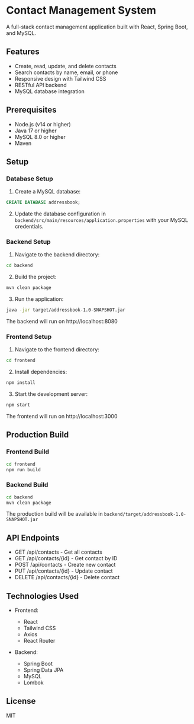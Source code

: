 # Contact Management System

A full-stack contact management application built with React, Spring Boot, and MySQL.

## Features

- Create, read, update, and delete contacts
- Search contacts by name, email, or phone
- Responsive design with Tailwind CSS
- RESTful API backend
- MySQL database integration

## Prerequisites

- Node.js (v14 or higher)
- Java 17 or higher
- MySQL 8.0 or higher
- Maven

## Setup

### Database Setup

1. Create a MySQL database:
```sql
CREATE DATABASE addressbook;
```

2. Update the database configuration in `backend/src/main/resources/application.properties` with your MySQL credentials.

### Backend Setup

1. Navigate to the backend directory:
```bash
cd backend
```

2. Build the project:
```bash
mvn clean package
```

3. Run the application:
```bash
java -jar target/addressbook-1.0-SNAPSHOT.jar
```

The backend will run on http://localhost:8080

### Frontend Setup

1. Navigate to the frontend directory:
```bash
cd frontend
```

2. Install dependencies:
```bash
npm install
```

3. Start the development server:
```bash
npm start
```

The frontend will run on http://localhost:3000

## Production Build

### Frontend Build
```bash
cd frontend
npm run build
```

### Backend Build
```bash
cd backend
mvn clean package
```

The production build will be available in `backend/target/addressbook-1.0-SNAPSHOT.jar`

## API Endpoints

- GET /api/contacts - Get all contacts
- GET /api/contacts/{id} - Get contact by ID
- POST /api/contacts - Create new contact
- PUT /api/contacts/{id} - Update contact
- DELETE /api/contacts/{id} - Delete contact

## Technologies Used

- Frontend:
  - React
  - Tailwind CSS
  - Axios
  - React Router

- Backend:
  - Spring Boot
  - Spring Data JPA
  - MySQL
  - Lombok

## License

MIT 